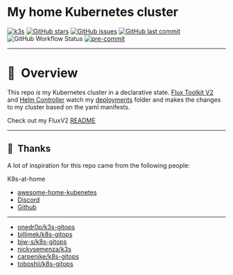 # My home Kubernetes cluster

[![k3s](https://img.shields.io/badge/k3s-v1.18.8-orange?style=flat-square)](https://k3s.io/) [![GitHub stars](https://img.shields.io/github/stars/zenxedo/k3s-gitops?color=green&style=flat-square)](https://github.com/zenxedo/k3s-gitops/stargazers) [![GitHub issues](https://img.shields.io/github/issues/zenxedo/k3s-gitops?style=flat-square)](https://github.com/zenxedo/k3s-gitops/issues) [![GitHub last commit](https://img.shields.io/github/last-commit/zenxedo/k3s-gitops?color=purple&style=flat-square)](https://github.com/zenxedo/k3s-gitops/commits/master) ![GitHub Workflow Status](https://img.shields.io/github/workflow/status/zenxedo/k3s-gitops/lint?color=blue&style=flat-square) [![pre-commit](https://img.shields.io/badge/pre--commit-enabled-brightgreen?logo=pre-commit&logoColor=white&style=flat-square)](https://github.com/pre-commit/pre-commit)

</div>

---

# :book:&nbsp; Overview

This repo _is_ my Kubernetes cluster in a declarative state. [Flux Toolkit V2](https://toolkit.fluxcd.io/) and [Helm Controller](https://github.com/fluxcd/helm-controller) watch my [deployments](./deployments) folder and makes the changes to my cluster based on the yaml manifests.

Check out my FluxV2 [README](./deployments/flux-system/README.md)

---

## :handshake:&nbsp; Thanks

A lot of inspiration for this repo came from the following people:

K8s-at-home
- [awesome-home-kubenetes](https://github.com/k8s-at-home/awesome-home-kubernetes)
- [Discord](https://discord.gg/2jE8jJgVMK)
- [Github](https://github.com/k8s-at-home/charts)

---

- [onedr0p/k3s-gitops](https://github.com/onedr0p/k3s-gitops)
- [billimek/k8s-gitops](https://github.com/billimek/k8s-gitops)
- [bjw-s/k8s-gitops](https://github.com/bjw-s/k8s-gitops)
- [nickysemenza/k3s](https://github.com/nickysemenza/k3s)
- [carpenike/k8s-gitops](https://github.com/carpenike/k8s-gitops)
- [toboshii/k8s-gitops](https://github.com/toboshii/k8s-gitops)
